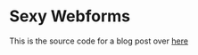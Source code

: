 Sexy Webforms
=============

This is the source code for a blog post over [here](http//theoldsewingfactory.com/2010/11/06/webforms-can-be-sexy-too)
